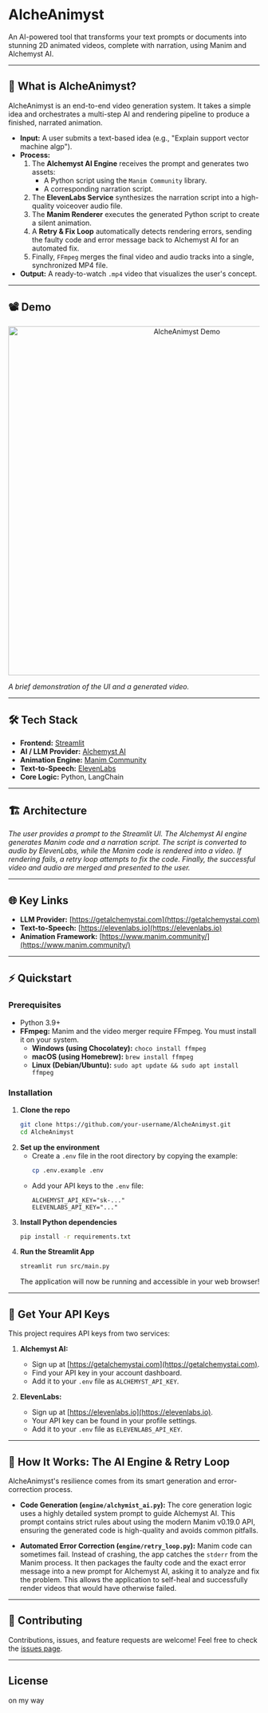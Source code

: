 #  AlcheAnimyst

An AI-powered tool that transforms your text prompts or documents into stunning 2D animated videos, complete with narration, using Manim and Alchemyst AI.

---

## 🚀 What is AlcheAnimyst?

AlcheAnimyst is an end-to-end video generation system. It takes a simple idea and orchestrates a multi-step AI and rendering pipeline to produce a finished, narrated animation.

- **Input:** A user submits a text-based idea (e.g., "Explain support vector machine algp").
- **Process:**
  1.  The **Alchemyst AI Engine** receives the prompt and generates two assets:
      - A Python script using the `Manim Community` library.
      - A corresponding narration script.
  2.  The **ElevenLabs Service** synthesizes the narration script into a high-quality voiceover audio file.
  3.  The **Manim Renderer** executes the generated Python script to create a silent animation.
  4.  A **Retry & Fix Loop** automatically detects rendering errors, sending the faulty code and error message back to Alchemyst AI for an automated fix.
  5.  Finally, `FFmpeg` merges the final video and audio tracks into a single, synchronized MP4 file.
- **Output:** A ready-to-watch `.mp4` video that visualizes the user's concept.

---

## 📽️ Demo

<p align="center">
  <!-- IMPORTANT: Replace this with a link to your own demo video or GIF! -->
  <img src="https://path-to-your/demo.gif" alt="AlcheAnimyst Demo" width="700">
</p>

*A brief demonstration of the UI and a generated video.*

---

## 🛠️ Tech Stack

- **Frontend:** [Streamlit](https://streamlit.io/)
- **AI / LLM Provider:** [Alchemyst AI](https://getalchemystai.com/)
- **Animation Engine:** [Manim Community](https://www.manim.community/)
- **Text-to-Speech:** [ElevenLabs](https://elevenlabs.io/)
- **Core Logic:** Python, LangChain

---

## 🏗️ Architecture


*The user provides a prompt to the Streamlit UI. The Alchemyst AI engine generates Manim code and a narration script. The script is converted to audio by ElevenLabs, while the Manim code is rendered into a video. If rendering fails, a retry loop attempts to fix the code. Finally, the successful video and audio are merged and presented to the user.*

---

## 🌐 Key Links

- **LLM Provider:** [https://getalchemystai.com](https://getalchemystai.com)
- **Text-to-Speech:** [https://elevenlabs.io](https://elevenlabs.io)
- **Animation Framework:** [https://www.manim.community/](https://www.manim.community/)

---

## ⚡ Quickstart

### Prerequisites

- Python 3.9+
- **FFmpeg:** Manim and the video merger require FFmpeg. You must install it on your system.
  - **Windows (using Chocolatey):** `choco install ffmpeg`
  - **macOS (using Homebrew):** `brew install ffmpeg`
  - **Linux (Debian/Ubuntu):** `sudo apt update && sudo apt install ffmpeg`

### Installation

1.  **Clone the repo**
    ```bash
    git clone https://github.com/your-username/AlcheAnimyst.git
    cd AlcheAnimyst
    ```
2.  **Set up the environment**
    - Create a `.env` file in the root directory by copying the example:
      ```bash
      cp .env.example .env
      ```
    - Add your API keys to the `.env` file:
      ```env
      ALCHEMYST_API_KEY="sk-..."
      ELEVENLABS_API_KEY="..."
      ```
3.  **Install Python dependencies**
    ```bash
    pip install -r requirements.txt
    ```
4.  **Run the Streamlit App**
    ```bash
    streamlit run src/main.py
    ```
    The application will now be running and accessible in your web browser!

---

## 🔑 Get Your API Keys

This project requires API keys from two services:

1.  **Alchemyst AI:**
    - Sign up at [https://getalchemystai.com](https://getalchemystai.com).
    - Find your API key in your account dashboard.
    - Add it to your `.env` file as `ALCHEMYST_API_KEY`.

2.  **ElevenLabs:**
    - Sign up at [https://elevenlabs.io](https://elevenlabs.io).
    - Your API key can be found in your profile settings.
    - Add it to your `.env` file as `ELEVENLABS_API_KEY`.

---

## 🤖 How It Works: The AI Engine & Retry Loop

AlcheAnimyst's resilience comes from its smart generation and error-correction process.

-   **Code Generation (`engine/alchymist_ai.py`):** The core generation logic uses a highly detailed system prompt to guide Alchemyst AI. This prompt contains strict rules about using the modern Manim v0.19.0 API, ensuring the generated code is high-quality and avoids common pitfalls.

-   **Automated Error Correction (`engine/retry_loop.py`):** Manim code can sometimes fail. Instead of crashing, the app catches the `stderr` from the Manim process. It then packages the faulty code and the exact error message into a new prompt for Alchemyst AI, asking it to analyze and fix the problem. This allows the application to self-heal and successfully render videos that would have otherwise failed.

---

## 👥 Contributing

Contributions, issues, and feature requests are welcome! Feel free to check the [issues page](https://github.com/soumyacodes007/AlcheAnimyst).

---

## License

on my way 
